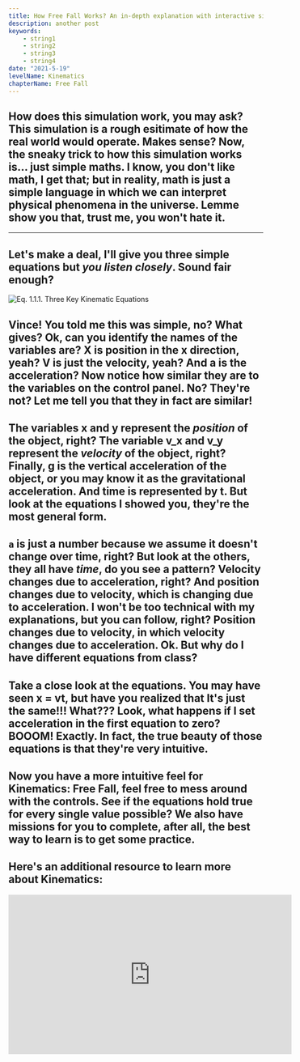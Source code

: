```yaml
---
title: How Free Fall Works? An in-depth explanation with interactive simulations.
description: another post
keywords:
    - string1
    - string2
    - string3
    - string4
date: "2021-5-19"
levelName: Kinematics
chapterName: Free Fall
---
```

## How does this simulation work, you may ask? This simulation is a rough esitimate of how the real world would operate. Makes sense? Now, the sneaky trick to how this simulation works is... just simple **maths**. I know, you don't like math, I get that; but in reality, math is just a simple language in which we can interpret physical phenomena in the universe. Lemme show you that, trust me, you won't hate it.
---
## Let's make a deal, I'll give you three simple equations but *you listen closely*. Sound fair enough?
![Eq. 1.1.1. Three Key Kinematic Equations](/eqs/eq1-1-1.png "Eq. 1.1.1. Three Key Kinematic Equations")

## Vince! You told me this was simple, no? What gives? Ok, can you identify the names of the variables are? X is position in the x direction, yeah? V is just the velocity, yeah? And a is the acceleration? Now notice how similar they are to the variables on the control panel. No? They're not? Let me tell you that they in fact are similar!

## The variables x and y represent the *position* of the object, right? The variable v_x and v_y represent the *velocity* of the object, right? Finally, g is the vertical acceleration of the object, or you may know it as the gravitational acceleration. And time is represented by t. But look at the equations I showed you, they're the most general form.

## `a` is just a number because we assume it doesn't change over time, right? But look at the others, they all have *time*, do you see a pattern? Velocity changes due to acceleration, right? And position changes due to velocity, which is changing due to acceleration. I won't be too technical with my explanations, but you can follow, right? Position changes due to velocity, in which velocity changes due to acceleration. Ok. But why do I have different equations from class?

## Take a close look at the equations. You may have seen x = vt, but have you realized that **It's just the same**!!! What??? Look, what happens if I set acceleration in the first equation to zero? BOOOM! Exactly. In fact, the true beauty of those equations is that they're very intuitive.

## Now you have a more intuitive feel for Kinematics: Free Fall, feel free to mess around with the controls. See if the equations hold true for every single value possible? We also have **missions** for you to complete, after all, the best way to learn is to get some practice.

## Here's an additional resource to learn more about Kinematics:

<iframe class="iframe-vid" width="560" height="315" src="https://www.youtube.com/embed/ZZ39o1rAZWY" title="YouTube video player" frameborder="0" allow="accelerometer; autoplay; clipboard-write; encrypted-media; gyroscope; picture-in-picture" allowfullscreen></iframe>